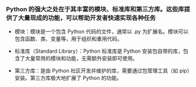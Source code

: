 ### Python 的强大之处在于其丰富的模块、标准库和第三方库。这些库提供了大量现成的功能，可以帮助开发者快速实现各种任务

- 模块：模块是一个包含 Python 代码的文件，通常以 .py 为扩展名。模块可以包含函数、类、变量等，用于组织和重用代码。

- 标准库（Standard Library）：Python 标准库是 Python 安装包自带的库，包含了大量常用的模块和功能，无需额外安装即可使用。

- 第三方库：是由 Python 社区开发并维护的库，需要通过包管理工具（如 pip）安装。第三方库极大地扩展了 Python 的功能。
